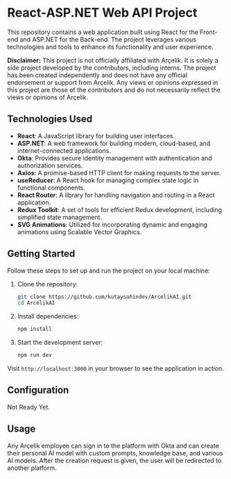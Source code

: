 # React-ASP.NET Web API Project

This repository contains a web application built using React for the Front-end and ASP.NET for the Back-end. The project leverages various technologies and tools to enhance its functionality and user experience.

**Disclaimer:** This project is not officially affiliated with Arçelik. It is solely a side project developed by the contributors, including interns. The project has been created independently and does not have any official endorsement or support from Arçelik. Any views or opinions expressed in this project are those of the contributors and do not necessarily reflect the views or opinions of Arçelik.

## Technologies Used

- **React**: A JavaScript library for building user interfaces.
- **ASP.NET**: A web framework for building modern, cloud-based, and internet-connected applications.
- **Okta**: Provides secure identity management with authentication and authorization services.
- **Axios**: A promise-based HTTP client for making requests to the server.
- **useReducer**: A React hook for managing complex state logic in functional components.
- **React Router**: A library for handling navigation and routing in a React application.
- **Redux Toolkit**: A set of tools for efficient Redux development, including simplified state management.
- **SVG Animations**: Utilized for incorporating dynamic and engaging animations using Scalable Vector Graphics.

## Getting Started

Follow these steps to set up and run the project on your local machine:

1. Clone the repository:

    ```bash
    git clone https://github.com/kutaysahindev/ArcelikAI.git
    cd ArcelikAI
    ```

2. Install dependencies:

    ```bash
    npm install
    ```

3. Start the development server:

    ```bash
    npm run dev
    ```

Visit `http://localhost:3000` in your browser to see the application in action.

## Configuration

Not Ready Yet.

## Usage

Any Arçelik employee can sign in to the platform with Okta and can create their personal AI model with custom prompts, knowledge base, and various AI models. After the creation request is given, the user will be redirected to another platform.
